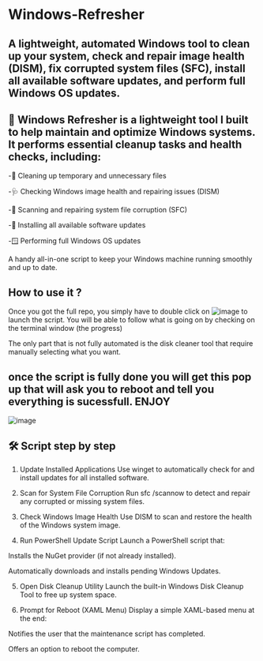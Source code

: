 # Windows-Refresher
A lightweight, automated Windows tool to clean up your system, check and repair image health (DISM), fix corrupted system files (SFC), install all available software updates, and perform full Windows OS updates.
-

🧹 Windows Refresher is a lightweight tool I built to help maintain and optimize Windows systems. It performs essential cleanup tasks and health checks, including:
-
-🧼 Cleaning up temporary and unnecessary files

-🩺 Checking Windows image health and repairing issues (DISM)

-🔧 Scanning and repairing system file corruption (SFC)

-🔄 Installing all available software updates

-🪟 Performing full Windows OS updates

A handy all-in-one script to keep your Windows machine running smoothly and up to date.


How to use it ?  
-


Once you got the full repo, you simply have to double click on ![image](https://github.com/user-attachments/assets/e8fb51cc-0c70-4117-9875-06bb5f932c38)
to launch the script.
You will be able to follow what is going on by checking on the terminal window (the progress)

The only part that is not fully automated is the disk cleaner tool that require manually selecting what you want.

once the script is fully done you will get this pop up that will ask you to reboot and tell you everything is sucessfull. ENJOY
-
![image](https://github.com/user-attachments/assets/7eac3eeb-db5d-43da-88fd-cde219623167)

🛠 Script step by step
-
1. Update Installed Applications
Use winget to automatically check for and install updates for all installed software.

2. Scan for System File Corruption
Run sfc /scannow to detect and repair any corrupted or missing system files.

3. Check Windows Image Health
Use DISM to scan and restore the health of the Windows system image.

4. Run PowerShell Update Script
Launch a PowerShell script that:

Installs the NuGet provider (if not already installed).

Automatically downloads and installs pending Windows Updates.

5. Open Disk Cleanup Utility
Launch the built-in Windows Disk Cleanup Tool to free up system space.

6. Prompt for Reboot (XAML Menu)
Display a simple XAML-based menu at the end:

Notifies the user that the maintenance script has completed.

Offers an option to reboot the computer.

